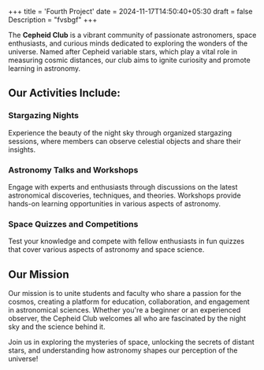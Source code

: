 +++
title = 'Fourth Project'
date = 2024-11-17T14:50:40+05:30
draft = false
Description = "fvsbgf"
+++

The **Cepheid Club** is a vibrant community of passionate astronomers, space enthusiasts, and curious minds dedicated to exploring the wonders of the universe. Named after Cepheid variable stars, which play a vital role in measuring cosmic distances, our club aims to ignite curiosity and promote learning in astronomy.

## Our Activities Include:

### Stargazing Nights

Experience the beauty of the night sky through organized stargazing sessions, where members can observe celestial objects and share their insights.

### Astronomy Talks and Workshops

Engage with experts and enthusiasts through discussions on the latest astronomical discoveries, techniques, and theories. Workshops provide hands-on learning opportunities in various aspects of astronomy.

### Space Quizzes and Competitions

Test your knowledge and compete with fellow enthusiasts in fun quizzes that cover various aspects of astronomy and space science.

## Our Mission

Our mission is to unite students and faculty who share a passion for the cosmos, creating a platform for education, collaboration, and engagement in astronomical sciences. Whether you're a beginner or an experienced observer, the Cepheid Club welcomes all who are fascinated by the night sky and the science behind it.

Join us in exploring the mysteries of space, unlocking the secrets of distant stars, and understanding how astronomy shapes our perception of the universe!
